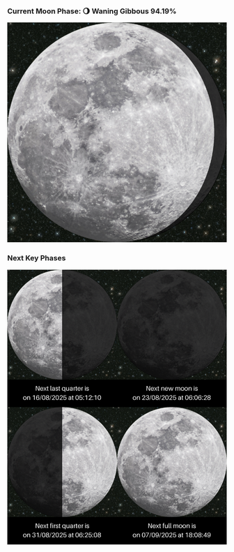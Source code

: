 ### Current Moon Phase: 🌖 Waning Gibbous 94.19%
![Moon Phase](moonphase.png)
### Next Key Phases
![Gallery](gallery.png)